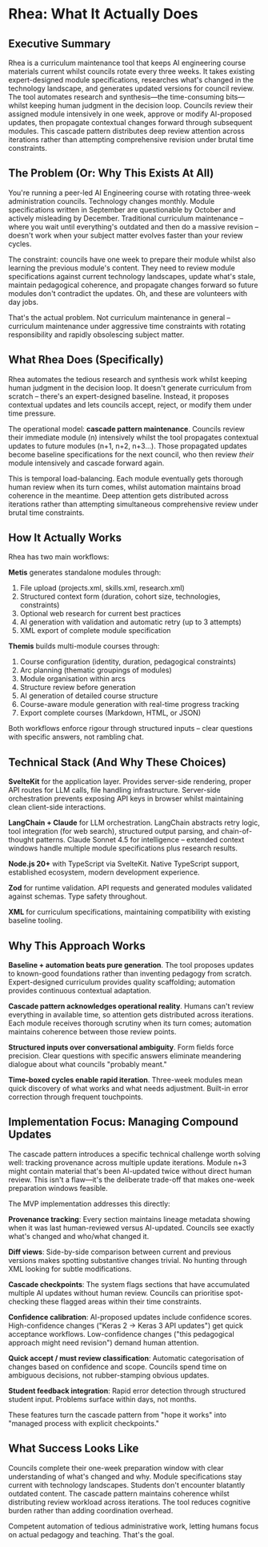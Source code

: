 # Rhea: What It Actually Does

## Executive Summary

Rhea is a curriculum maintenance tool that keeps AI engineering course materials current whilst councils rotate every three weeks. It takes existing expert-designed module specifications, researches what's changed in the technology landscape, and generates updated versions for council review. The tool automates research and synthesis—the time-consuming bits—whilst keeping human judgment in the decision loop. Councils review their assigned module intensively in one week, approve or modify AI-proposed updates, then propagate contextual changes forward through subsequent modules. This cascade pattern distributes deep review attention across iterations rather than attempting comprehensive revision under brutal time constraints.

## The Problem (Or: Why This Exists At All)

You're running a peer-led AI Engineering course with rotating three-week administration councils. Technology changes monthly. Module specifications written in September are questionable by October and actively misleading by December. Traditional curriculum maintenance – where you wait until everything's outdated and then do a massive revision – doesn't work when your subject matter evolves faster than your review cycles.

The constraint: councils have one week to prepare their module whilst also learning the previous module's content. They need to review module specifications against current technology landscapes, update what's stale, maintain pedagogical coherence, and propagate changes forward so future modules don't contradict the updates. Oh, and these are volunteers with day jobs.

That's the actual problem. Not curriculum maintenance in general – curriculum maintenance under aggressive time constraints with rotating responsibility and rapidly obsolescing subject matter.

## What Rhea Does (Specifically)

Rhea automates the tedious research and synthesis work whilst keeping human judgment in the decision loop. It doesn't generate curriculum from scratch – there's an expert-designed baseline. Instead, it proposes contextual updates and lets councils accept, reject, or modify them under time pressure.

The operational model: **cascade pattern maintenance**. Councils review their immediate module (n) intensively whilst the tool propagates contextual updates to future modules (n+1, n+2, n+3...). Those propagated updates become baseline specifications for the next council, who then review *their* module intensively and cascade forward again.

This is temporal load-balancing. Each module eventually gets thorough human review when its turn comes, whilst automation maintains broad coherence in the meantime. Deep attention gets distributed across iterations rather than attempting simultaneous comprehensive review under brutal time constraints.

## How It Actually Works

Rhea has two main workflows:

**Metis** generates standalone modules through:
1. File upload (projects.xml, skills.xml, research.xml)
2. Structured context form (duration, cohort size, technologies, constraints)
3. Optional web research for current best practices
4. AI generation with validation and automatic retry (up to 3 attempts)
5. XML export of complete module specification

**Themis** builds multi-module courses through:
1. Course configuration (identity, duration, pedagogical constraints)
2. Arc planning (thematic groupings of modules)
3. Module organisation within arcs
4. Structure review before generation
5. AI generation of detailed course structure
6. Course-aware module generation with real-time progress tracking
7. Export complete courses (Markdown, HTML, or JSON)

Both workflows enforce rigour through structured inputs – clear questions with specific answers, not rambling chat.

## Technical Stack (And Why These Choices)

**SvelteKit** for the application layer. Provides server-side rendering, proper API routes for LLM calls, file handling infrastructure. Server-side orchestration prevents exposing API keys in browser whilst maintaining clean client-side interactions.

**LangChain + Claude** for LLM orchestration. LangChain abstracts retry logic, tool integration (for web search), structured output parsing, and chain-of-thought patterns. Claude Sonnet 4.5 for intelligence – extended context windows handle multiple module specifications plus research results.

**Node.js 20+** with TypeScript via SvelteKit. Native TypeScript support, established ecosystem, modern development experience.

**Zod** for runtime validation. API requests and generated modules validated against schemas. Type safety throughout.

**XML** for curriculum specifications, maintaining compatibility with existing baseline tooling.

## Why This Approach Works

**Baseline + automation beats pure generation**. The tool proposes updates to known-good foundations rather than inventing pedagogy from scratch. Expert-designed curriculum provides quality scaffolding; automation provides continuous contextual adaptation.

**Cascade pattern acknowledges operational reality**. Humans can't review everything in available time, so attention gets distributed across iterations. Each module receives thorough scrutiny when its turn comes; automation maintains coherence between those review points.

**Structured inputs over conversational ambiguity**. Form fields force precision. Clear questions with specific answers eliminate meandering dialogue about what councils "probably meant."

**Time-boxed cycles enable rapid iteration**. Three-week modules mean quick discovery of what works and what needs adjustment. Built-in error correction through frequent touchpoints.

## Implementation Focus: Managing Compound Updates

The cascade pattern introduces a specific technical challenge worth solving well: tracking provenance across multiple update iterations. Module n+3 might contain material that's been AI-updated twice without direct human review. This isn't a flaw—it's the deliberate trade-off that makes one-week preparation windows feasible.

The MVP implementation addresses this directly:

**Provenance tracking**: Every section maintains lineage metadata showing when it was last human-reviewed versus AI-updated. Councils see exactly what's changed and who/what changed it.

**Diff views**: Side-by-side comparison between current and previous versions makes spotting substantive changes trivial. No hunting through XML looking for subtle modifications.

**Cascade checkpoints**: The system flags sections that have accumulated multiple AI updates without human review. Councils can prioritise spot-checking these flagged areas within their time constraints.

**Confidence calibration**: AI-proposed updates include confidence scores. High-confidence changes ("Keras 2 → Keras 3 API updates") get quick acceptance workflows. Low-confidence changes ("this pedagogical approach might need revision") demand human attention.

**Quick accept / must review classification**: Automatic categorisation of changes based on confidence and scope. Councils spend time on ambiguous decisions, not rubber-stamping obvious updates.

**Student feedback integration**: Rapid error detection through structured student input. Problems surface within days, not months.

These features turn the cascade pattern from "hope it works" into "managed process with explicit checkpoints."

## What Success Looks Like

Councils complete their one-week preparation window with clear understanding of what's changed and why. Module specifications stay current with technology landscapes. Students don't encounter blatantly outdated content. The cascade pattern maintains coherence whilst distributing review workload across iterations. The tool reduces cognitive burden rather than adding coordination overhead.

Competent automation of tedious administrative work, letting humans focus on actual pedagogy and teaching. That's the goal.